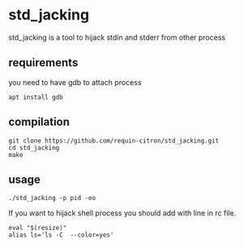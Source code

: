 # std_jacking

std_jacking is a tool to hijack stdin and stderr from other process

## requirements

you need to have gdb to attach process


```apt install gdb```

## compilation

```
git clone https://github.com/requin-citron/std_jacking.git
cd std_jacking
make
```

## usage

```
./std_jacking -p pid -eo
```

If you want to hijack shell process you should add
with line in rc file.
```
eval "$(resize)"
alias ls='ls -C  --color=yes'
```
